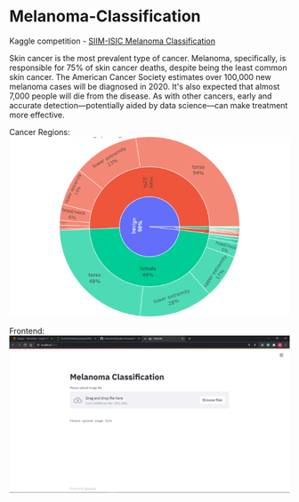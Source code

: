 # Melanoma-Classification


Kaggle competition - [SIIM-ISIC Melanoma Classification](https://www.kaggle.com/c/siim-isic-melanoma-classification/overview)

Skin cancer is the most prevalent type of cancer. Melanoma, specifically, is responsible for 75% of skin cancer deaths, despite being the least common skin cancer. The American Cancer Society estimates over 100,000 new melanoma cases will be diagnosed in 2020. It's also expected that almost 7,000 people will die from the disease. As with other cancers, early and accurate detection—potentially aided by data science—can make treatment more effective.


Cancer Regions:
<br>
![Regions](https://github.com/HimanshuPingulkar/Melanoma-Classification/blob/main/Project%20Screenshots/4.png?raw=true)
<br>

Frontend:
<br>
![Frontend](https://github.com/HimanshuPingulkar/Melanoma-Classification/blob/main/Project%20Screenshots/Screenshot%20(18).png?raw=true)
<br>
